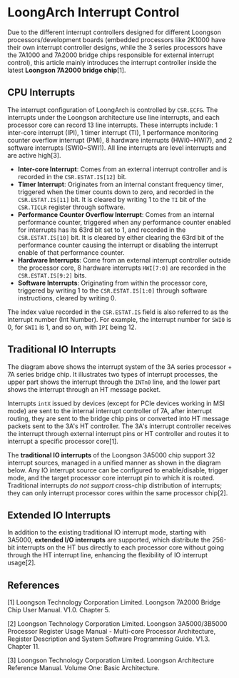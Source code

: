 # LoongArch Interrupt Control

Due to the different interrupt controllers designed for different Loongson processors/development boards (embedded processors like 2K1000 have their own interrupt controller designs, while the 3 series processors have the 7A1000 and 7A2000 bridge chips responsible for external interrupt control), this article mainly introduces the interrupt controller inside the latest **Loongson 7A2000 bridge chip**[1].

## CPU Interrupts

The interrupt configuration of LoongArch is controlled by `CSR.ECFG`. The interrupts under the Loongson architecture use line interrupts, and each processor core can record 13 line interrupts. These interrupts include: 1 inter-core interrupt (IPI), 1 timer interrupt (TI), 1 performance monitoring counter overflow interrupt (PMI), 8 hardware interrupts (HWI0~HWI7), and 2 software interrupts (SWI0~SWI1). All line interrupts are level interrupts and are active high[3].

- **Inter-core Interrupt**: Comes from an external interrupt controller and is recorded in the `CSR.ESTAT.IS[12]` bit.
- **Timer Interrupt**: Originates from an internal constant frequency timer, triggered when the timer counts down to zero, and recorded in the `CSR.ESTAT.IS[11]` bit. It is cleared by writing 1 to the `TI` bit of the `CSR.TICLR` register through software.
- **Performance Counter Overflow Interrupt**: Comes from an internal performance counter, triggered when any performance counter enabled for interrupts has its 63rd bit set to 1, and recorded in the `CSR.ESTAT.IS[10]` bit. It is cleared by either clearing the 63rd bit of the performance counter causing the interrupt or disabling the interrupt enable of that performance counter.
- **Hardware Interrupts**: Come from an external interrupt controller outside the processor core, 8 hardware interrupts `HWI[7:0]` are recorded in the `CSR.ESTAT.IS[9:2]` bits.
- **Software Interrupts**: Originating from within the processor core, triggered by writing 1 to the `CSR.ESTAT.IS[1:0]` through software instructions, cleared by writing 0.

The index value recorded in the `CSR.ESTAT.IS` field is also referred to as the interrupt number (Int Number). For example, the interrupt number for `SWI0` is 0, for `SWI1` is 1, and so on, with `IPI` being 12.

## Traditional IO Interrupts

The diagram above shows the interrupt system of the 3A series processor + 7A series bridge chip. It illustrates two types of interrupt processes, the upper part shows the interrupt through the `INTn0` line, and the lower part shows the interrupt through an HT message packet.

Interrupts `intX` issued by devices (except for PCIe devices working in MSI mode) are sent to the internal interrupt controller of 7A, after interrupt routing, they are sent to the bridge chip pins or converted into HT message packets sent to the 3A's HT controller. The 3A's interrupt controller receives the interrupt through external interrupt pins or HT controller and routes it to interrupt a specific processor core[1].

The **traditional IO interrupts** of the Loongson 3A5000 chip support 32 interrupt sources, managed in a unified manner as shown in the diagram below.
Any IO interrupt source can be configured to enable/disable, trigger mode, and the target processor core interrupt pin to which it is routed. Traditional interrupts *do not support* cross-chip distribution of interrupts; they can only interrupt processor cores within the same processor chip[2].

## Extended IO Interrupts

In addition to the existing traditional IO interrupt mode, starting with 3A5000, **extended I/O interrupts** are supported, which distribute the 256-bit interrupts on the HT bus directly to each processor core without going through the HT interrupt line, enhancing the flexibility of IO interrupt usage[2].

## References

[1] Loongson Technology Corporation Limited. Loongson 7A2000 Bridge Chip User Manual. V1.0. Chapter 5.

[2] Loongson Technology Corporation Limited. Loongson 3A5000/3B5000 Processor Register Usage Manual - Multi-core Processor Architecture, Register Description and System Software Programming Guide. V1.3. Chapter 11.

[3] Loongson Technology Corporation Limited. Loongson Architecture Reference Manual. Volume One: Basic Architecture.